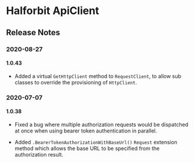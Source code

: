 ﻿# Halforbit ApiClient

## Release Notes

### 2020-08-27

#### 1.0.43

- Added a virtual `GetHttpClient` method to `RequestClient`, to allow sub classes to override the provisioning of `HttpClient`.

### 2020-07-07

#### 1.0.38

- Fixed a bug where multiple authorization requests would be dispatched at once when using bearer token authentication in parallel.

- Added `.BearerTokenAuthorizationWithBaseUrl()` `Request` extension method which allows the base URL to be specified from the authorization result.